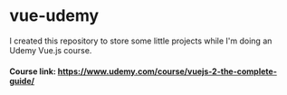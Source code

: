 # vue-udemy

I created this repository to store some little projects while I'm doing an Udemy Vue.js course.
#### Course link: https://www.udemy.com/course/vuejs-2-the-complete-guide/
